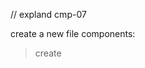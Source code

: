 // expland cmp-07


create a new file components:
> create <template> <=> add template tag into App.vue
> import and define components in main.js
> ...
> components/file.vue:
>> add template core
>> add script export
>> add emits: [], if u want to export custom emit func
>> add method for emit
>> switch App.vue
>> add template tag || add emit to collect data by emit func 
<!-- <none-friend @add-contact="addContact"></none-friend> -->
>> define func in App.vue



>> so NoneFriend.vue and emit ['add-contact] has created for add new infor from NoneFriend-template to friends App.vue
>> all of this course 97 is: create from >> create emit > setup emit from > add to App.vue > emitfunc get data by form > process in App.methods and push data to friends 

>> define emits.evet in App.vue:
>> <friend-contact @delete="deleteContact"> 

>> methods: function()
>> deleteContact(friendId) {
      this.friends = this.friends.filter((friend) => friend.id !== friendId);
    },

>> use
>> <button @click="$emit('delete', id)">Delete</button>


